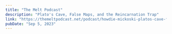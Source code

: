 ```yaml
---
title: "The Melt Podcast"
description: "Plato's Cave, False Maps, and the Reincarnation Trap"
link: "https://themeltpodcast.net/podcast/howdie-mickoski-platos-cave-false-maps-and-the-reincarnation-trap-free-first-hour/"
pubDate: "Sep 5, 2023"
---
```

